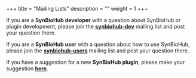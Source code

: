 +++ 
title = "Mailing Lists" 
description = "" 
weight = 1
+++

If you are a **SynBioHub developer** with a question about SynBioHub or plugin development, please join the **[synbiohub-dev](https://groups.google.com/u/1/g/synbiohub-dev)** mailing list and post your question there.

If you are a **SynBioHub user** with a question about how to use SynBioHub, please join the **[synbiohub-users](https://groups.google.com/u/1/g/synbiohub-users)** mailing list and post your question there.

If you have a suggestion for a new **SynBioHub plugin**, please make your suggestion **[here](https://github.com/SynBioHub/synbiohub-plugins)**.